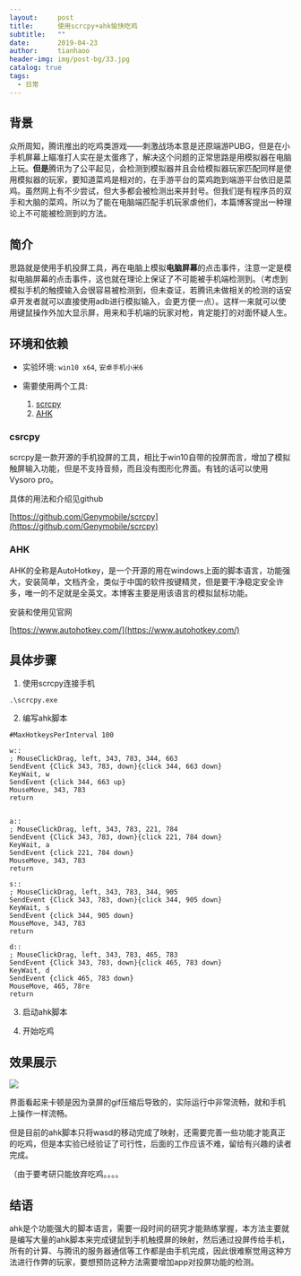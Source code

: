 ```yaml
---
layout:     post
title:      使用scrcpy+ahk愉快吃鸡
subtitle:   ""
date:       2019-04-23
author:     tianhaoo
header-img: img/post-bg/33.jpg
catalog: true
tags:
  - 日常
---
```


## 背景
众所周知，腾讯推出的吃鸡类游戏——刺激战场本意是还原端游PUBG，但是在小手机屏幕上瞄准打人实在是太蛋疼了，解决这个问题的正常思路是用模拟器在电脑上玩。**但是**腾讯为了公平起见，会检测到模拟器并且会给模拟器玩家匹配同样是使用模拟器的玩家，要知道菜鸡是相对的，在手游平台的菜鸡跑到端游平台依旧是菜鸡。虽然网上有不少尝试，但大多都会被检测出来并封号。但我们是有程序员的双手和大脑的菜鸡，所以为了能在电脑端匹配手机玩家虐他们，本篇博客提出一种理论上不可能被检测到的方法。

## 简介
思路就是使用手机投屏工具，再在电脑上模拟**电脑屏幕**的点击事件，注意一定是模拟电脑屏幕的点击事件，这也就在理论上保证了不可能被手机端检测到。（考虑到模拟手机的触摸输入会很容易被检测到，但未查证，若腾讯未做相关的检测的话安卓开发者就可以直接使用adb进行模拟输入，会更方便一点）。这样一来就可以使用键鼠操作外加大显示屏，用来和手机端的玩家对枪，肯定能打的对面怀疑人生。

## 环境和依赖

* 实验环境: `win10 x64`, `安卓手机小米6`

* 需要使用两个工具: 
  1. [scrcpy](https://github.com/Genymobile/scrcpy)
  2. [AHK](https://www.autohotkey.com/)

### csrcpy
scrcpy是一款开源的手机投屏的工具，相比于win10自带的投屏而言，增加了模拟触屏输入功能，但是不支持音频，而且没有图形化界面。有钱的话可以使用Vysoro pro。

具体的用法和介绍见github

[https://github.com/Genymobile/scrcpy](https://github.com/Genymobile/scrcpy)

### AHK

AHK的全称是AutoHotkey，是一个开源的用在windows上面的脚本语言，功能强大，安装简单，文档齐全，类似于中国的软件按键精灵，但是要干净稳定安全许多，唯一的不足就是全英文。本博客主要是用该语言的模拟鼠标功能。

安装和使用见官网

[https://www.autohotkey.com/](https://www.autohotkey.com/)

## 具体步骤

1. 使用scrcpy连接手机

  ```
  .\scrcpy.exe
  ```

2. 编写ahk脚本

  ```ahk
  #MaxHotkeysPerInterval 100
  
  w::
  ; MouseClickDrag, left, 343, 783, 344, 663
  SendEvent {Click 343, 783, down}{click 344, 663 down}
  KeyWait, w
  SendEvent {click 344, 663 up}
  MouseMove, 343, 783
  return 


  a::
  ; MouseClickDrag, left, 343, 783, 221, 784
  SendEvent {Click 343, 783, down}{click 221, 784 down}
  KeyWait, a
  SendEvent {click 221, 784 down}
  MouseMove, 343, 783
  return

  s::
  ; MouseClickDrag, left, 343, 783, 344, 905
  SendEvent {Click 343, 783, down}{click 344, 905 down}
  KeyWait, s
  SendEvent {click 344, 905 down}
  MouseMove, 343, 783
  return 

  d::
  ; MouseClickDrag, left, 343, 783, 465, 783
  SendEvent {Click 343, 783, down}{click 465, 783 down}
  KeyWait, d
  SendEvent {click 465, 783 down}
  MouseMove, 465, 78re
  return 
  ```

3. 启动ahk脚本

4. 开始吃鸡


## 效果展示

![](/img/20190423/raw.gif)

界面看起来卡顿是因为录屏的gif压缩后导致的，实际运行中非常流畅，就和手机上操作一样流畅。

但是目前的ahk脚本只将wasd的移动完成了映射，还需要完善一些功能才能真正的吃鸡，但是本实验已经验证了可行性，后面的工作应该不难，留给有兴趣的读者完成。

（由于要考研只能放弃吃鸡。。。。


## 结语

ahk是个功能强大的脚本语言，需要一段时间的研究才能熟练掌握，本方法主要就是编写大量的ahk脚本来完成键鼠到手机触摸屏的映射，然后通过投屏传给手机，所有的计算、与腾讯的服务器通信等工作都是由手机完成，因此很难察觉用这种方法进行作弊的玩家，要想预防这种方法需要增加app对投屏功能的检测。

